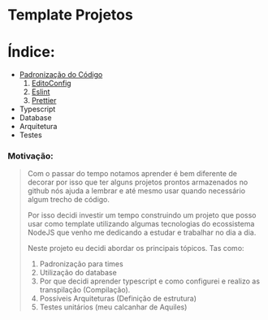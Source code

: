 # Template Projetos

# Índice:

- [Padronização do Código](readme/padrao.md)
    1. [EditoConfig](readme/padrao.md#editorconfig)
    2. [Eslint](readme/padrao.md#eslint)
    3. [Prettier](readme/padrao.md#prettier)
- Typescript
- Database
- Arquitetura
- Testes



### Motivação:
> Com o passar do tempo notamos aprender é bem diferente de decorar por isso que ter alguns projetos prontos armazenados no github nós ajuda a lembrar e até mesmo usar quando necessário algum trecho de código.
>
>Por isso decidi investir um tempo construindo um projeto que posso usar como template utilizando algumas tecnologias do ecossistema NodeJS que venho me dedicando a estudar e trabalhar no dia a dia.
>
> Neste projeto eu decidi abordar os principais tópicos. Tas como:
> 1. Padronização para times
> 2. Utilização do database
> 3. Por que decidi aprender typescript e como configurei e realizo as transpilação (Compilação).
> 4. Possíveis Arquiteturas (Definição de estrutura)
> 5. Testes unitários (meu calcanhar de Aquiles)
>
